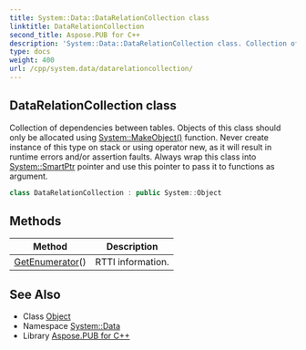 ```yaml
---
title: System::Data::DataRelationCollection class
linktitle: DataRelationCollection
second_title: Aspose.PUB for C++
description: 'System::Data::DataRelationCollection class. Collection of dependencies between tables. Objects of this class should only be allocated using System::MakeObject() function. Never create instance of this type on stack or using operator new, as it will result in runtime errors and/or assertion faults. Always wrap this class into System::SmartPtr pointer and use this pointer to pass it to functions as argument in C++.'
type: docs
weight: 400
url: /cpp/system.data/datarelationcollection/
---
```

## DataRelationCollection class


Collection of dependencies between tables. Objects of this class should only be allocated using [System::MakeObject()](../../system/makeobject/) function. Never create instance of this type on stack or using operator new, as it will result in runtime errors and/or assertion faults. Always wrap this class into [System::SmartPtr](../../system/smartptr/) pointer and use this pointer to pass it to functions as argument.

```cpp
class DataRelationCollection : public System::Object
```

## Methods

| Method | Description |
| --- | --- |
| [GetEnumerator](./getenumerator/)() | RTTI information. |
## See Also

* Class [Object](../../system/object/)
* Namespace [System::Data](../)
* Library [Aspose.PUB for C++](../../)

